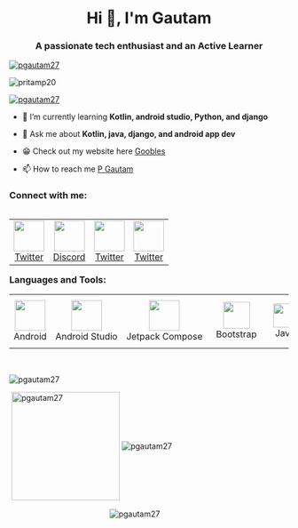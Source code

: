 <h1 align="center">Hi 👋, I'm Gautam </h1>
<h3 align="center">A passionate tech enthusiast and an Active Learner</h3>
<p align="left"> <a href="https://holopin.io/@pgautam27"><img src="https://holopin.io/api/user/board?user=pgautam27" alt="pgautam27" /></a> </p>
<p align="left"> <img src="https://komarev.com/ghpvc/?username=pgautam27&label=Profile%20views&color=49be25&style=flat" alt="pritamp20" /> </p>

<p align="left"> <a href="https://github.com/ryo-ma/github-profile-trophy"><img src="https://github-profile-trophy.vercel.app/?username=pgautam27&theme=matrix&column=-1" alt="pgautam27" /></a> </p>

- 🌱 I’m currently learning **Kotlin, android studio, Python, and django**

- 💬 Ask me about **Kotlin, java, django, and android app dev**
  
- 😁 Check out my website here [Goobles](https://goobles.netlify.app/)
  
- 📫 How to reach me [P Gautam](https://linktr.ee/pgautam27)

<h3 align="left">Connect with me:</h3>
<table align="left">
    <td align="center" witdth="96">
    <a href="https://twitter.com/pgautam27" target="blank">
    <img src="https://raw.githubusercontent.com/rahuldkjain/github-profile-readme-generator/master/src/images/icons/Social/twitter.svg" width="55"/>
        <br>Twitter</a>
    </td>
    <td align="center" witdth="96">
    <a href="https://discord.gg/PGautam27#1053" target="blank">
    <img src="https://raw.githubusercontent.com/rahuldkjain/github-profile-readme-generator/master/src/images/icons/Social/discord.svg" width="55"/>
        <br>Discord</a>
    </td>
    <td align="center" witdth="96">
    <a href="https://linkedin.com/in/https://www.linkedin.com/in/gautam-p-5b43581b6/" target="blank">
    <img src="https://raw.githubusercontent.com/rahuldkjain/github-profile-readme-generator/master/src/images/icons/Social/linked-in-alt.svg" width="55"/>
        <br>Twitter</a>
    </td>
    <td align="center" witdth="96">
    <a href="https://www.hackerearth.com/@gautamvigi2705" target="blank">
    <img src="https://raw.githubusercontent.com/rahuldkjain/github-profile-readme-generator/master/src/images/icons/Social/hackerearth.svg" width="55"/>
        <br>Twitter</a>
    </td>
</table>
<br>
<br><br><br><br>
<h3 align="left">Languages and Tools:</h3>
<table align="center">
    <td align="center" width="96">
        <img src="https://seeklogo.com/images/A/android-new-2019-logo-3CD3BC571C-seeklogo.com.png" width="55"/>
        <br>Android
    </td>
    <td align="center" width="96">
        <img src="https://seeklogo.com/images/A/android-studio-logo-1EE788C6EC-seeklogo.com.png" width="55"/>
        <br>Android&nbsp;Studio
    </td>
    <td align="center" width="96">
        <img src="https://imgs.search.brave.com/MnuFpmzmARPaz3FCzp7KkF8Jnpl60hxw5NFnMG5NpO8/rs:fit:586:225:1/g:ce/aHR0cHM6Ly90c2Uz/Lm1tLmJpbmcubmV0/L3RoP2lkPU9JUC5Q/RVpKaE1FTEc4elBJ/SFhmUlEyUll3SGFG/XyZwaWQ9QXBp" width="55"/>
        <br>Jetpack&nbsp;Compose
    </td>
    <td align="center" width="96">
        <img src="https://seeklogo.com/images/B/bootstrap-5-logo-85A1F11F4F-seeklogo.com.png" width="48"/>
        <br>&nbsp;&nbsp;Bootstrap&nbsp;&nbsp;
    </td>
    <td align="center" width="96">
        <img src="https://seeklogo.com/images/J/java-logo-7F8B35BAB3-seeklogo.com.png" width="43"/>
        <br>&nbsp;&nbsp;Java&nbsp;&nbsp;
    </td>
    <td align="center" width="96">
        <img src="https://seeklogo.com/images/K/kotlin-logo-30C1970B05-seeklogo.com.png" width="48"/>
        <br>&nbsp;Kotlin&nbsp;
    </td>
    <td align="center" width="96">
        <img src="https://seeklogo.com/images/M/mysql-logo-B047FB7790-seeklogo.com.png" width="60"/>
        <br>&nbsp;&nbsp;&nbsp;MySQL&nbsp;&nbsp;&nbsp;&nbsp;
    </td>
    <td align="center" width="96">
        <img src="https://seeklogo.com/images/H/html5-logo-EF92D240D7-seeklogo.com.png"  height="60" width="50"/>
        <br>&nbsp;&nbsp;HTML&nbsp;&nbsp;
    </td>
    <td align="center" width="96">
        <img src="https://seeklogo.com/images/C/css-3-logo-AF06D75231-seeklogo.com.png" width="70"/>
        <br>&nbsp;&nbsp;CSS&nbsp;&nbsp;
    </td>
    <td align="center" width="96">
        <img src="https://seeklogo.com/images/J/javascript-js-logo-2949701702-seeklogo.com.png" width="60"/>
        <br>JavaScript
    </td>
    <td align="center" width="96">
        <img src="https://seeklogo.com/images/N/nodejs-logo-FBE122E377-seeklogo.com.png" width="60"/>
        <br>Nodejs
    </td>
    <td align="center" width="96">
        <img src="https://seeklogo.com/images/P/python-logo-A32636CAA3-seeklogo.com.png" width="48" alt="Rxjava"/>
        <br>Python&nbsp;
    </td>
    <td align="center" width="96">
        <img src="https://seeklogo.com/images/A/amazon-web-services-aws-logo-6C2E3DCD3E-seeklogo.com.png" width="60"/>
        <br>&nbsp;&nbsp;&nbsp;&nbsp;AWS&nbsp;&nbsp;&nbsp;&nbsp;
    </td>
    <td align="center" width="96">
        <img src="https://seeklogo.com/images/F/firebase-logo-402F407EE0-seeklogo.com.png" width="35"/>
        <br>Firebase
    </td>
    <td align="center" width="96">
        <img src="https://seeklogo.com/images/P/postman-logo-0087CA0D15-seeklogo.com.png" width="48"/>
        <br>Postman
    </td>
    <td align="center" width="96">
        <img src="https://seeklogo.com/images/I/intellij-idea-logo-F0395EF783-seeklogo.com.png" width="48"/>
        <br>&nbsp;Intellij&nbsp;
    </td>
    <td align="center" width="96">
        <img src="https://seeklogo.com/images/G/git-logo-CD8D6F1C09-seeklogo.com.png" width="48" alt="Rxjava"/>
        <br>&nbsp;&nbsp;&nbsp;Git&nbsp;&nbsp;&nbsp;&nbsp;
    </td>
    <td align="center" width="96">
        <img src="https://seeklogo.com/images/P/pycharm-logo-51B1427388-seeklogo.com.png" width="48" alt="Rxjava"/>
        <br>Pycharm&nbsp;
    </td>
    <td align="center" width="96">
        <img src="https://seeklogo.com/images/F/figma-logo-E4E21D3AEA-seeklogo.com.png" width="30" alt="Rxjava"/>
        <br>Figma
    </td>
    <td align="center" width="96">
        <img src="https://imgs.search.brave.com/FP-kYQ9TVk7iE945QDc7ZmhcfoxX6qqujaxxpU2V3uo/rs:fit:474:225:1/g:ce/aHR0cHM6Ly90c2U0/LmV4cGxpY2l0LmJp/bmcubmV0L3RoP2lk/PU9JUC4xd1pIQzMt/SkNaOGsyY2VnSXZ3/Y01RSGFIYSZwaWQ9/QXBp" alt="Rxjava"/>
        <br>MongoDB
    </td>
    <td align="center" width="96">
        <img src="https://seeklogo.com/images/D/django-logo-4C5ECF7036-seeklogo.com.png" width="48" alt="Rxjava"/>
        <br>Django&nbsp;
    </td>
    <td align="center" width="96">
        <img src="https://seeklogo.com/images/H/heroku-logo-B774A78667-seeklogo.com.png" width="48" alt="Rxjava"/>
        <br>Heroku&nbsp;
    </td>
</table>
<br>
<p><img align="center" src="https://github-readme-activity-graph.cyclic.app/graph?username=pgautam27&theme=chartreuse-dark" alt="pgautam27" /></p>
<p>&nbsp;<img align="center" src="https://github-readme-stats.vercel.app/api/top-langs?username=pgautam27&show_icons=true&locale=en&layout=compact&theme=chartreuse-dark&card_width=300" height="195" alt="pgautam27" />&nbsp;<img align="center" src="https://github-readme-stats.vercel.app/api?username=pgautam27&show_icons=true&locale=en&theme=chartreuse-dark&card_width=420" alt="pgautam27"/></p>  
<p>&nbsp;&nbsp;&nbsp;&nbsp;&nbsp;&nbsp;&nbsp;&nbsp;&nbsp;&nbsp;&nbsp;&nbsp;&nbsp;&nbsp;&nbsp;&nbsp;&nbsp;&nbsp;&nbsp;&nbsp;&nbsp;&nbsp;&nbsp;&nbsp;&nbsp;&nbsp;&nbsp;&nbsp;&nbsp;&nbsp;&nbsp;&nbsp;&nbsp;&nbsp;&nbsp;&nbsp;&nbsp;&nbsp;&nbsp;&nbsp;&nbsp;&nbsp;&nbsp;&nbsp;&nbsp;&nbsp;<img align="center" src="https://github-readme-streak-stats.herokuapp.com/?user=pgautam27&theme=chartreuse-dark" alt="pgautam27" /></p>
